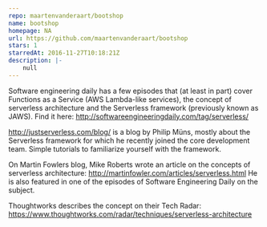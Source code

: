 ```yaml
---
repo: maartenvanderaart/bootshop
name: bootshop
homepage: NA
url: https://github.com/maartenvanderaart/bootshop
stars: 1
starredAt: 2016-11-27T10:18:21Z
description: |-
    null
---
```


Software engineering daily has a few episodes that (at least in part) cover Functions as a Service (AWS Lambda-like services), the concept of serverless architecture and the Serverless framework (previously known as JAWS). Find it here: http://softwareengineeringdaily.com/tag/serverless/

http://justserverless.com/blog/ is a blog by Philip Müns, mostly about the Serverless framework for which he recently joined the core development team. Simple tutorials to familiarize yourself with the framework.

On Martin Fowlers blog, Mike Roberts wrote an article on the concepts of serverless architecture: http://martinfowler.com/articles/serverless.html
He is also featured in one of the episodes of Software Engineering Daily on the subject.

Thoughtworks describes the concept on their Tech Radar: https://www.thoughtworks.com/radar/techniques/serverless-architecture

